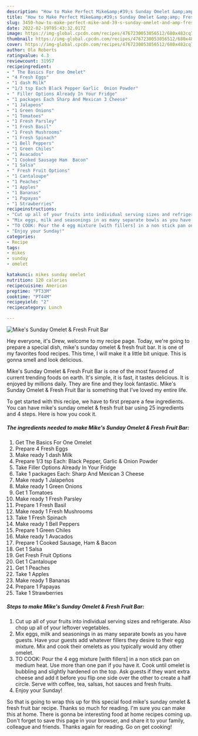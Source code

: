 ```yaml
---
description: "How to Make Perfect Mike&amp;#39;s Sunday Omelet &amp;amp; Fresh Fruit Bar"
title: "How to Make Perfect Mike&amp;#39;s Sunday Omelet &amp;amp; Fresh Fruit Bar"
slug: 3450-how-to-make-perfect-mike-and-39-s-sunday-omelet-and-amp-fresh-fruit-bar
date: 2022-02-19T05:43:32.017Z
image: https://img-global.cpcdn.com/recipes/4767230053056512/680x482cq70/mikes-sunday-omelet-fresh-fruit-bar-recipe-main-photo.jpg
thumbnail: https://img-global.cpcdn.com/recipes/4767230053056512/680x482cq70/mikes-sunday-omelet-fresh-fruit-bar-recipe-main-photo.jpg
cover: https://img-global.cpcdn.com/recipes/4767230053056512/680x482cq70/mikes-sunday-omelet-fresh-fruit-bar-recipe-main-photo.jpg
author: Ola Roberts
ratingvalue: 4.3
reviewcount: 31957
recipeingredient:
- " The Basics For One Omelet"
- "4 Fresh Eggs"
- "1 dash Milk"
- "1/3 tsp Each Black Pepper Garlic  Onion Powder"
- " Filler Options Already In Your Fridge"
- "1 packages Each Sharp And Mexican 3 Cheese"
- "1 Jalapeos"
- "1 Green Onions"
- "1 Tomatoes"
- "1 Fresh Parsley"
- "1 Fresh Basil"
- "1 Fresh Mushrooms"
- "1 Fresh Spinach"
- "1 Bell Peppers"
- "1 Green Chiles"
- "1 Avacados"
- "1 Cooked Sausage Ham  Bacon"
- "1 Salsa"
- " Fresh Fruit Options"
- "1 Cantaloupe"
- "1 Peaches"
- "1 Apples"
- "1 Bananas"
- "1 Papayas"
- "1 Strawberries"
recipeinstructions:
- "Cut up all of your fruits into individual serving sizes and refrigerate. Also chop up all of your leftover vegetables."
- "Mix eggs, milk and seasonings in as many separate bowls as you have guests. Have your guests add whatever fillers they desire to their egg mixture. Mix and cook their omelets as you typically would any other omelet."
- "TO COOK: Pour the 4 egg mixture [with fillers] in a non stick pan on medium heat. Use more than one pan if you have it. Cook until omelet is bubbling and slightly hardened on the top. Ask guests if they want extra cheese and add it before you flip one side over the other to create a half circle. Serve with coffee, tea, salsas, hot sauces and fresh fruits."
- "Enjoy your Sunday!"
categories:
- Recipe
tags:
- mikes
- sunday
- omelet

katakunci: mikes sunday omelet 
nutrition: 120 calories
recipecuisine: American
preptime: "PT33M"
cooktime: "PT44M"
recipeyield: "2"
recipecategory: Lunch

---
```



![Mike&#39;s Sunday Omelet &amp; Fresh Fruit Bar](https://img-global.cpcdn.com/recipes/4767230053056512/680x482cq70/mikes-sunday-omelet-fresh-fruit-bar-recipe-main-photo.jpg)

Hey everyone, it's Drew, welcome to my recipe page. Today, we're going to prepare a special dish, mike&#39;s sunday omelet &amp; fresh fruit bar. It is one of my favorites food recipes. This time, I will make it a little bit unique. This is gonna smell and look delicious.

Mike&#39;s Sunday Omelet &amp; Fresh Fruit Bar is one of the most favored of current trending foods on earth. It's simple, it is fast, it tastes delicious. It is enjoyed by millions daily. They are fine and they look fantastic. Mike&#39;s Sunday Omelet &amp; Fresh Fruit Bar is something that I've loved my entire life.




To get started with this recipe, we have to first prepare a few ingredients. You can have mike&#39;s sunday omelet &amp; fresh fruit bar using 25 ingredients and 4 steps. Here is how you cook it.

<!--inarticleads1-->

##### The ingredients needed to make Mike&#39;s Sunday Omelet &amp; Fresh Fruit Bar:

1. Get  The Basics For One Omelet
1. Prepare 4 Fresh Eggs
1. Make ready 1 dash Milk
1. Prepare 1/3 tsp Each: Black Pepper, Garlic &amp; Onion Powder
1. Take  Filler Options Already In Your Fridge
1. Take 1 packages Each: Sharp And Mexican 3 Cheese
1. Make ready 1 Jalapeños
1. Make ready 1 Green Onions
1. Get 1 Tomatoes
1. Make ready 1 Fresh Parsley
1. Prepare 1 Fresh Basil
1. Make ready 1 Fresh Mushrooms
1. Take 1 Fresh Spinach
1. Make ready 1 Bell Peppers
1. Prepare 1 Green Chiles
1. Make ready 1 Avacados
1. Prepare 1 Cooked Sausage, Ham &amp; Bacon
1. Get 1 Salsa
1. Get  Fresh Fruit Options
1. Get 1 Cantaloupe
1. Get 1 Peaches
1. Take 1 Apples
1. Make ready 1 Bananas
1. Prepare 1 Papayas
1. Take 1 Strawberries




<!--inarticleads2-->

##### Steps to make Mike&#39;s Sunday Omelet &amp; Fresh Fruit Bar:

1. Cut up all of your fruits into individual serving sizes and refrigerate. Also chop up all of your leftover vegetables.
1. Mix eggs, milk and seasonings in as many separate bowls as you have guests. Have your guests add whatever fillers they desire to their egg mixture. Mix and cook their omelets as you typically would any other omelet.
1. TO COOK: Pour the 4 egg mixture [with fillers] in a non stick pan on medium heat. Use more than one pan if you have it. Cook until omelet is bubbling and slightly hardened on the top. Ask guests if they want extra cheese and add it before you flip one side over the other to create a half circle. Serve with coffee, tea, salsas, hot sauces and fresh fruits.
1. Enjoy your Sunday!




So that is going to wrap this up for this special food mike&#39;s sunday omelet &amp; fresh fruit bar recipe. Thanks so much for reading. I'm sure you can make this at home. There is gonna be interesting food at home recipes coming up. Don't forget to save this page in your browser, and share it to your family, colleague and friends. Thanks again for reading. Go on get cooking!
